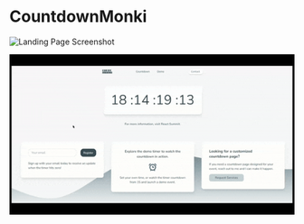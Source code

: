 # CountdownMonki

![Landing Page Screenshot](https://github.com/monkikat/CountdownMonki/blob/main/client/src/assets/landingPageScreenshot.gif)

![client/src/assets/Demo.gif](https://github.com/monkikat/CountdownMonki/blob/main/client/src/assets/demo.gif)

